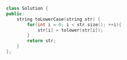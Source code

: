 <!--
 * @Author: your name
 * @Date: 2020-12-10 21:38:08
 * @LastEditTime: 2020-12-10 21:38:21
 * @LastEditors: Please set LastEditors
 * @Description: In User Settings Edit
 * @FilePath: /projects/leetcode/709. 转换成小写字母.md
-->
```c++
class Solution {
public:
    string toLowerCase(string str) {
        for(int i = 0; i < str.size(); ++i){
            str[i] = tolower(str[i]);
        }
        return str;
    }
};
```